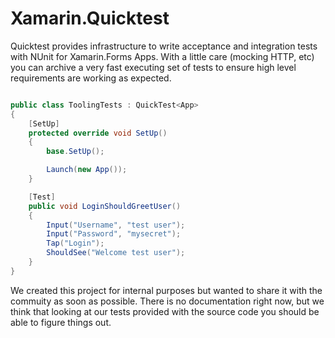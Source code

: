 # Xamarin.Quicktest

Quicktest provides infrastructure to write acceptance and integration tests with NUnit for Xamarin.Forms Apps. With a little care (mocking HTTP, etc) you can archive a very fast executing set of tests to ensure high level requirements are working as expected.

```csharp

public class ToolingTests : QuickTest<App>
{
    [SetUp]
    protected override void SetUp()
    {
        base.SetUp();

        Launch(new App());
    }

    [Test]
    public void LoginShouldGreetUser()
    {
        Input("Username", "test user");
        Input("Password", "mysecret");
        Tap("Login");
        ShouldSee("Welcome test user");
    }
}
```

We created this project for internal purposes but wanted to share it with the commuity as soon as possible. There is no documentation right now, but we think that looking at our tests provided with the source code you should be able to figure things out.
